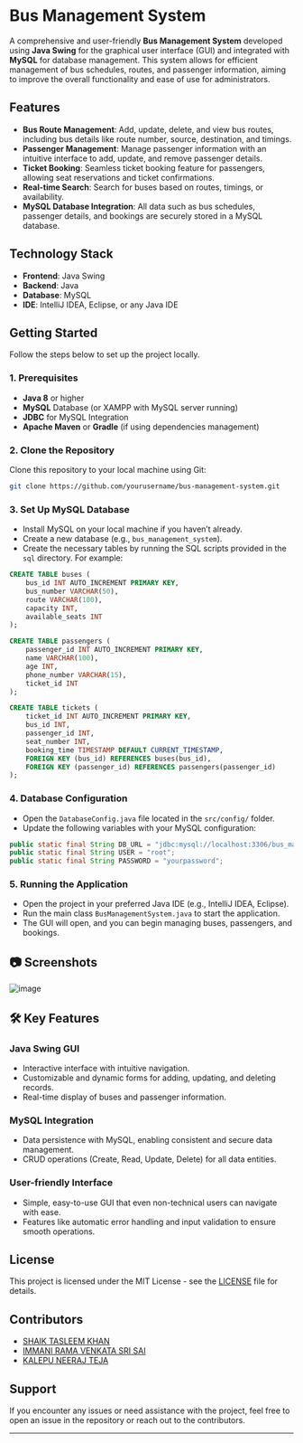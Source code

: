 
# Bus Management System

A comprehensive and user-friendly **Bus Management System** developed using **Java Swing** for the graphical user interface (GUI) and integrated with **MySQL** for database management. This system allows for efficient management of bus schedules, routes, and passenger information, aiming to improve the overall functionality and ease of use for administrators.

## Features

- **Bus Route Management**: Add, update, delete, and view bus routes, including bus details like route number, source, destination, and timings.
- **Passenger Management**: Manage passenger information with an intuitive interface to add, update, and remove passenger details.
- **Ticket Booking**: Seamless ticket booking feature for passengers, allowing seat reservations and ticket confirmations.
- **Real-time Search**: Search for buses based on routes, timings, or availability.
- **MySQL Database Integration**: All data such as bus schedules, passenger details, and bookings are securely stored in a MySQL database.

## Technology Stack

- **Frontend**: Java Swing
- **Backend**: Java
- **Database**: MySQL
- **IDE**: IntelliJ IDEA, Eclipse, or any Java IDE

## Getting Started

Follow the steps below to set up the project locally.

### 1. Prerequisites

- **Java 8** or higher
- **MySQL** Database (or XAMPP with MySQL server running)
- **JDBC** for MySQL Integration
- **Apache Maven** or **Gradle** (if using dependencies management)
  
### 2. Clone the Repository

Clone this repository to your local machine using Git:

```bash
git clone https://github.com/yourusername/bus-management-system.git
```

### 3. Set Up MySQL Database

- Install MySQL on your local machine if you haven’t already.
- Create a new database (e.g., `bus_management_system`).
- Create the necessary tables by running the SQL scripts provided in the `sql` directory. For example:

```sql
CREATE TABLE buses (
    bus_id INT AUTO_INCREMENT PRIMARY KEY,
    bus_number VARCHAR(50),
    route VARCHAR(100),
    capacity INT,
    available_seats INT
);

CREATE TABLE passengers (
    passenger_id INT AUTO_INCREMENT PRIMARY KEY,
    name VARCHAR(100),
    age INT,
    phone_number VARCHAR(15),
    ticket_id INT
);

CREATE TABLE tickets (
    ticket_id INT AUTO_INCREMENT PRIMARY KEY,
    bus_id INT,
    passenger_id INT,
    seat_number INT,
    booking_time TIMESTAMP DEFAULT CURRENT_TIMESTAMP,
    FOREIGN KEY (bus_id) REFERENCES buses(bus_id),
    FOREIGN KEY (passenger_id) REFERENCES passengers(passenger_id)
);
```

### 4. Database Configuration

- Open the `DatabaseConfig.java` file located in the `src/config/` folder.
- Update the following variables with your MySQL configuration:

```java
public static final String DB_URL = "jdbc:mysql://localhost:3306/bus_management_system";
public static final String USER = "root";
public static final String PASSWORD = "yourpassword";
```

### 5. Running the Application

- Open the project in your preferred Java IDE (e.g., IntelliJ IDEA, Eclipse).
- Run the main class `BusManagementSystem.java` to start the application.
- The GUI will open, and you can begin managing buses, passengers, and bookings.

## 📷 Screenshots

![image](https://github.com/user-attachments/assets/000fa21c-38ca-42a5-82a4-d2efd1f0b0fa)


## 🛠️ Key Features

### **Java Swing GUI**

- Interactive interface with intuitive navigation.
- Customizable and dynamic forms for adding, updating, and deleting records.
- Real-time display of buses and passenger information.

### **MySQL Integration**

- Data persistence with MySQL, enabling consistent and secure data management.
- CRUD operations (Create, Read, Update, Delete) for all data entities.

### **User-friendly Interface**

- Simple, easy-to-use GUI that even non-technical users can navigate with ease.
- Features like automatic error handling and input validation to ensure smooth operations.

## License

This project is licensed under the MIT License - see the [LICENSE](LICENSE) file for details.

## Contributors

- [SHAIK TASLEEM KHAN](https://github.com/Tasleemkhan7)
- [IMMANI RAMA VENKATA SRI SAI](https://github.com/saiimmani)
- [KALEPU NEERAJ TEJA](https://github.com/neerajteja17)

## Support

If you encounter any issues or need assistance with the project, feel free to open an issue in the repository or reach out to the contributors.

---
